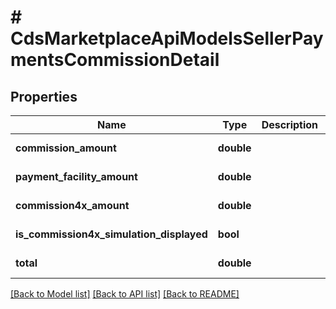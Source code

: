 # # CdsMarketplaceApiModelsSellerPaymentsCommissionDetail

## Properties

Name | Type | Description | Notes
------------ | ------------- | ------------- | -------------
**commission_amount** | **double** |  | [optional] [readonly]
**payment_facility_amount** | **double** |  | [optional] [readonly]
**commission4x_amount** | **double** |  | [optional] [readonly]
**is_commission4x_simulation_displayed** | **bool** |  | [optional] [readonly]
**total** | **double** |  | [optional] [readonly]

[[Back to Model list]](../../README.md#models) [[Back to API list]](../../README.md#endpoints) [[Back to README]](../../README.md)
